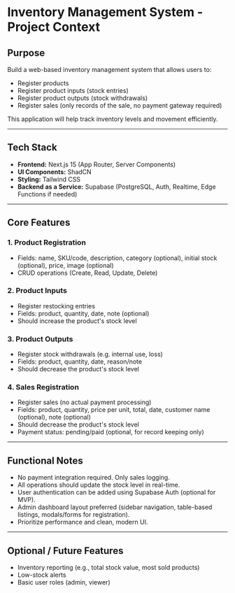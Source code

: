 # Inventory Management System - Project Context

## Purpose

Build a web-based inventory management system that allows users to:

- Register products
- Register product inputs (stock entries)
- Register product outputs (stock withdrawals)
- Register sales (only records of the sale, no payment gateway required)

This application will help track inventory levels and movement efficiently.

---

## Tech Stack

- **Frontend:** Next.js 15 (App Router, Server Components)
- **UI Components:** ShadCN
- **Styling:** Tailwind CSS
- **Backend as a Service:** Supabase (PostgreSQL, Auth, Realtime, Edge Functions if needed)

---

## Core Features

### 1. Product Registration
- Fields: name, SKU/code, description, category (optional), initial stock (optional), price, image (optional)
- CRUD operations (Create, Read, Update, Delete)

### 2. Product Inputs
- Register restocking entries
- Fields: product, quantity, date, note (optional)
- Should increase the product's stock level

### 3. Product Outputs
- Register stock withdrawals (e.g. internal use, loss)
- Fields: product, quantity, date, reason/note
- Should decrease the product's stock level

### 4. Sales Registration
- Register sales (no actual payment processing)
- Fields: product, quantity, price per unit, total, date, customer name (optional), note (optional)
- Should decrease the product's stock level
- Payment status: pending/paid (optional, for record keeping only)

---

## Functional Notes

- No payment integration required. Only sales logging.
- All operations should update the stock level in real-time.
- User authentication can be added using Supabase Auth (optional for MVP).
- Admin dashboard layout preferred (sidebar navigation, table-based listings, modals/forms for registration).
- Prioritize performance and clean, modern UI.

---

## Optional / Future Features

- Inventory reporting (e.g., total stock value, most sold products)
- Low-stock alerts
- Basic user roles (admin, viewer)
